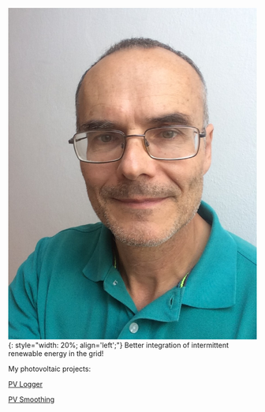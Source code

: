 ![Milan](img/Milan.jpg){: style="width: 20%; align='left';"}
Better integration of intermittent renewable energy in the grid!

My photovoltaic projects:

[PV Logger](https://mhrons.github.io/pv_log/)

[PV Smoothing](https://mhrons.github.io/pv_smooth/)

